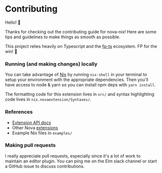 # Contributing

Hello! 👋

Thanks for checking out the contributing guide for nova-nix! Here are some tips and guidelines to make things as smooth as possible.

This project relies heavily on Typescript and the [fp-ts](https://gcanti.github.io/fp-ts/) ecosystem. FP for the win! 💪

### Running (and making changes) locally

You can take advantage of [Nix](https://nix.dev/) by running `nix-shell` in your terminal to setup your environment with the appropriate dependencies. Then you'll have access to node & yarn so you can install npm deps with `yarn install`.

The formatting code for this extension lives in `src/` and syntax highlighting code lives in `nix.novaextension/Syntaxes/`.

### References

- [Extension API docs](https://docs.nova.app/)
- Other Nova [extensions](https://extensions.panic.com/)
- Example Nix files in `examples/`

### Making pull requests

I really appreciate pull requests, especially since it's a lot of work to maintain an editor plugin. You can ping me on the Elm slack channel or start a GitHub issue to discuss contributions.
